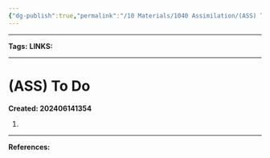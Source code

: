 ```yaml
---
{"dg-publish":true,"permalink":"/10 Materials/1040 Assimilation/(ASS) To Do/"}
---
```




___
**Tags:**
**LINKS:**
___
# (ASS) To Do
**Created: 202406141354**

1. 




___
**References:**